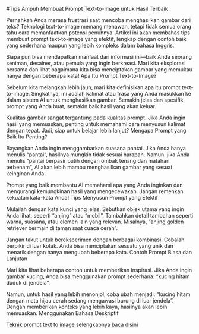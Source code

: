 #Tips Ampuh Membuat Prompt Text-to-Image untuk Hasil Terbaik

Pernahkah Anda merasa frustrasi saat mencoba menghasilkan gambar dari teks? Teknologi text-to-image memang menawan, tetapi tidak semua orang tahu cara memanfaatkan potensi penuhnya. Artikel ini akan membahas tips membuat prompt text-to-image yang efektif, lengkap dengan contoh baik yang sederhana maupun yang lebih kompleks dalam bahasa Inggris.

Siapa pun bisa mendapatkan manfaat dari informasi ini—baik Anda seorang seniman, desainer, atau pemula yang ingin berkreasi. Mari kita eksplorasi bersama dan lihat bagaimana kita bisa menciptakan gambar yang memukau hanya dengan beberapa kata!
Apa Itu Prompt Text-to-Image?

Sebelum kita melangkah lebih jauh, mari kita definisikan apa itu prompt text-to-image. Singkatnya, ini adalah kalimat atau frasa yang Anda masukkan ke dalam sistem AI untuk menghasilkan gambar. Semakin jelas dan spesifik prompt yang Anda buat, semakin baik hasil yang akan keluar.

Kualitas gambar sangat tergantung pada kualitas prompt. Jika Anda ingin hasil yang memuaskan, penting untuk memahami cara menyusun kalimat dengan tepat. Jadi, siap untuk belajar lebih lanjut?
Mengapa Prompt yang Baik Itu Penting?

Bayangkan Anda ingin menggambarkan suasana pantai. Jika Anda hanya menulis “pantai”, hasilnya mungkin tidak sesuai harapan. Namun, jika Anda menulis “pantai berpasir putih dengan ombak tenang dan matahari terbenam”, AI akan lebih mampu menghasilkan gambar yang sesuai keinginan Anda.

Prompt yang baik membantu AI memahami apa yang Anda inginkan dan mengurangi kemungkinan hasil yang mengecewakan. Jangan remehkan kekuatan kata-kata Anda!
Tips Menyusun Prompt yang Efektif

Mulailah dengan kata kunci yang jelas. Sebutkan objek utama yang ingin Anda lihat, seperti “anjing” atau “mobil”. Tambahkan detail tambahan seperti warna, suasana, atau elemen lain yang relevan. Misalnya, “anjing golden retriever bermain di taman saat cuaca cerah”.

Jangan takut untuk bereksperimen dengan berbagai kombinasi. Cobalah berpikir di luar kotak. Anda bisa menciptakan sesuatu yang unik dan menarik dengan hanya mengubah beberapa kata.
Contoh Prompt Biasa dan Lanjutan

Mari kita lihat beberapa contoh untuk memberikan inspirasi. Jika Anda ingin gambar kucing, Anda bisa menggunakan prompt sederhana: “kucing hitam duduk di jendela”.

Namun, untuk hasil yang lebih menonjol, coba ubah menjadi: “kucing hitam dengan mata hijau cerah sedang mengawasi burung di luar jendela”. Dengan memberikan konteks yang lebih kaya, hasilnya akan lebih memuaskan.
Menggunakan Bahasa Deskriptif

[Teknik prompt text to image selengkapnya baca disini](https://aiku.biz.id/tips-membuat-prompt-text-to-image-untuk-hasil-terbaik/)
